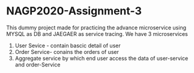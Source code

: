 # NAGP2020-Assignment-3
This dummy project made for practicing the advance microservice using MYSQL as DB and JAEGAER as service tracing.
We have 3 microservices 
1. User Sevice - contain bascic detail of user
2. Order Service- conains the orders of user
3. Aggregate service by which end user access the data of user-service and order-Service
